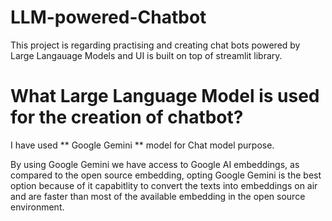 # LLM-powered-Chatbot
This project is regarding practising and creating chat bots powered by Large Langauage Models and UI is built on top of streamlit library.

# What Large Language Model is used for the creation of chatbot?
I have used ** Google Gemini ** model for Chat model purpose.

By using Google Gemini we have access to Google AI embeddings, as compared to the open source embedding, opting Google Gemini is the best option because of it capabitlity to convert the texts into embeddings on air and are faster than most of the available embedding in the open source environment.

